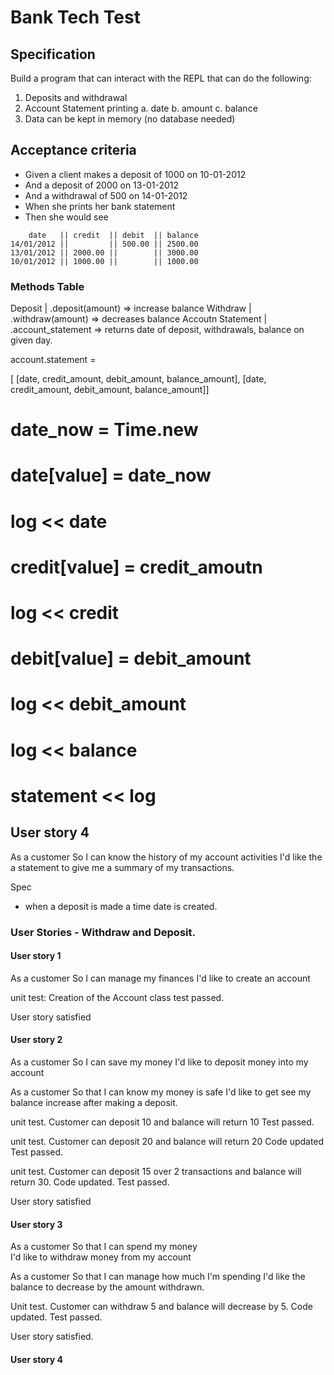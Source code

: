 # Bank Tech Test

## Specification

Build a program that can interact with the REPL that can do the following:

1. Deposits and withdrawal
2. Account Statement printing
  a. date 
  b. amount 
  c. balance 
3. Data can be kept in memory (no database needed)

## Acceptance criteria 

- Given a client makes a deposit of 1000 on 10-01-2012
- And a deposit of 2000 on 13-01-2012
- And a withdrawal of 500 on 14-01-2012
- When she prints her bank statement
- Then she would see

```
    date   || credit  || debit  || balance
14/01/2012 ||         || 500.00 || 2500.00
13/01/2012 || 2000.00 ||        || 3000.00
10/01/2012 || 1000.00 ||        || 1000.00
```

### Methods Table 

Deposit           | .deposit(amount) => increase balance
Withdraw          | .withdraw(amount) => decreases balance 
Accoutn Statement | .account_statement => returns date of deposit, withdrawals, balance on given day.

account.statement =

[ [date, credit_amount, debit_amount, balance_amount], [date, credit_amount, debit_amount, balance_amount]]

# date_now = Time.new
# date[value] = date_now
# log << date
# credit[value] = credit_amoutn
# log << credit
# debit[value] = debit_amount
# log << debit_amount
# log << balance 
# statement << log


## User story 4

As a customer
So I can know the history of my account activities 
I'd like the a statement to give me a summary of my transactions.

Spec 
- when a deposit is made a time date is created. 
















### User Stories - Withdraw and Deposit. 

#### User story 1 

As a customer
So I can manage my finances
I'd like to create an account 

  unit test: Creation of the Account class
  test passed. 

  User story satisfied

#### User story 2 

As a customer 
So I can save my money
I'd like to deposit money into my account

As a customer 
So that I can know my money is safe
I'd like to get see my balance increase after making a deposit.

  unit test. Customer can deposit 10 and balance will return 10
  Test passed.

  unit test. Customer can deposit 20 and balance will return 20
  Code updated 
  Test passed. 

  unit test. Customer can deposit 15 over 2 transactions and balance will return 30. 
  Code updated.
  Test passed. 

  User story satisfied 

#### User story 3 

As a customer 
So that I can spend my money                                           
I'd like to withdraw money from my account

As a customer 
So that I can manage how much I'm spending
I'd like the balance to decrease by the amount withdrawn. 

   Unit test. Customer can withdraw 5 and balance will decrease by 5. 
   Code updated.
   Test passed.

   User story satisfied.


 #### User story 4 


